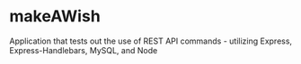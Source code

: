 # makeAWish
Application that tests out the use of REST API commands - utilizing Express, Express-Handlebars, MySQL, and Node
